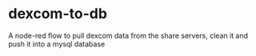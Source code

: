 # dexcom-to-db

A node-red flow to pull dexcom data from the share servers, clean it and push it into a mysql database
